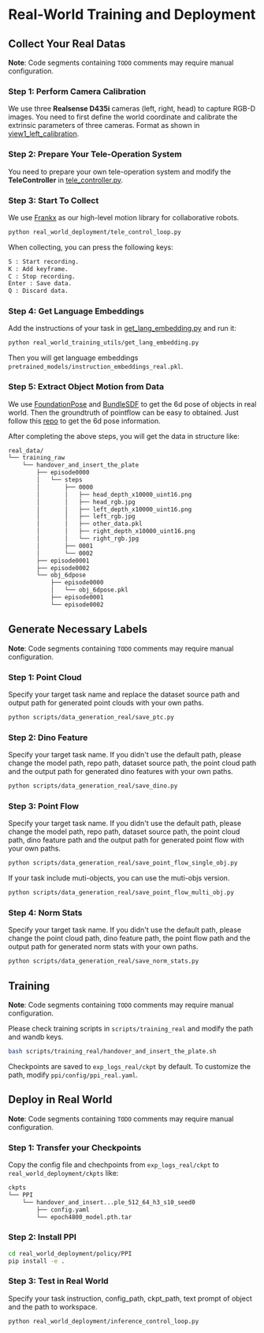 # Real-World Training and Deployment

## Collect Your Real Datas
**Note**: Code segments containing `TODO` comments may require manual configuration.

### Step 1: Perform Camera Calibration

We use three **Realsense D435i** cameras (left, right, head) to capture RGB-D images. You need to first define the world coordinate and calibrate the extrinsic parameters of three cameras. Format as shown in [view1_left_calibration](real_world_deployment/calibration_results/view1_left_calibration.json).

### Step 2: Prepare Your Tele-Operation System

You need  to prepare your own tele-operation system and modify the **TeleController** in [tele_controller.py](real_world_deployment/utils/controllers/tele_controller.py).

### Step 3: Start To Collect

We use [Frankx](https://github.com/pantor/frankx) as our high-level motion library for collaborative robots.

```bash
python real_world_deployment/tele_control_loop.py
```
When collecting, you can press the following keys:

```bash
S : Start recording.
K : Add keyframe.
C : Stop recording.
Enter : Save data.
Q : Discard data.
```

### Step 4: Get Language Embeddings

Add the instructions of your task in [get_lang_embedding.py](real_world_training_utils/get_lang_embedding.py) and run it:

```bash
python real_world_training_utils/get_lang_embedding.py
```

Then you will get language embeddings `pretrained_models/instruction_embeddings_real.pkl`.

### Step 5: Extract Object Motion from Data

We use [FoundationPose](https://github.com/NVlabs/FoundationPose) and [BundleSDF](https://github.com/NVlabs/BundleSDF) to get the 6d pose of objects in real world. Then the groundtruth of pointflow can be easy to obtained. Just follow this [repo](https://github.com/HealorCai/live-pose) to get the 6d pose information.


After completing the above steps, you will get the data in structure like:
```bash
real_data/                                    
└── training_raw
    └── handover_and_insert_the_plate
        ├── episode0000
        │   └── steps
        │       ├── 0000
        │       │   ├── head_depth_x10000_uint16.png
        │       │   ├── head_rgb.jpg
        │       │   ├── left_depth_x10000_uint16.png
        │       │   ├── left_rgb.jpg
        │       │   ├── other_data.pkl
        │       │   ├── right_depth_x10000_uint16.png
        │       │   └── right_rgb.jpg
        │       ├── 0001
        │       └── 0002
        ├── episode0001
        ├── episode0002
        └── obj_6dpose
            ├── episode0000
            │   └── obj_6dpose.pkl
            ├── episode0001
            └── episode0002
```

## Generate Necessary Labels

**Note**: Code segments containing `TODO` comments may require manual configuration.

### Step 1: Point Cloud

Specify your target task name and replace the dataset source path and output path for generated point clouds with your own paths.

```bash
python scripts/data_generation_real/save_ptc.py
```
### Step 2: Dino Feature

Specify your target task name. If you didn't use the default path, please change the model path, repo path, dataset source path, the point cloud path and the output path for generated dino features with your own paths.

```bash
python scripts/data_generation_real/save_dino.py
```

### Step 3: Point Flow

Specify your target task name. If you didn't use the default path, please change the model path, repo path, dataset source path, the point cloud path, dino feature path and the output path for generated point flow with your own paths.

```bash
python scripts/data_generation_real/save_point_flow_single_obj.py
```

If your task include muti-objects, you can use the muti-objs version.

```bash
python scripts/data_generation_real/save_point_flow_multi_obj.py
```
### Step 4: Norm Stats
Specify your target task name. If you didn't use the default path, please change the point cloud path, dino feature path, the point flow path and the output path for generated norm stats with your own paths.
```bash
python scripts/data_generation_real/save_norm_stats.py
```

## Training

**Note**: Code segments containing `TODO` comments may require manual configuration.

Please check training scripts in `scripts/training_real` and modify the path and wandb keys.

```bash
bash scripts/training_real/handover_and_insert_the_plate.sh
```

Checkpoints are saved to `exp_logs_real/ckpt` by default. To customize the path, modify `ppi/config/ppi_real.yaml`.

## Deploy in Real World
**Note**: Code segments containing `TODO` comments may require manual configuration.

### Step 1: Transfer your Checkpoints

Copy the config file and chechpoints from `exp_logs_real/ckpt` to `real_world_deployment/ckpts` like:

```bash
ckpts
└── PPI
    └── handover_and_insert...ple_512_64_h3_s10_seed0
        ├── config.yaml
        └── epoch4800_model.pth.tar
```

### Step 2: Install PPI

```bash
cd real_world_deployment/policy/PPI
pip install -e .
```

### Step 3: Test in Real World

Specify your task instruction, config_path, ckpt_path, text prompt of object and the path to workspace. 

```bash
python real_world_deployment/inference_control_loop.py
```